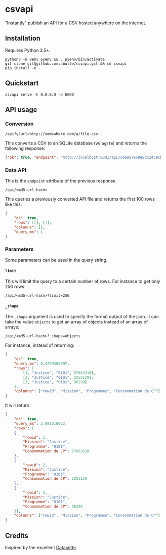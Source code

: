 # csvapi

"Instantly" publish an API for a CSV hosted anywhere on the internet.

## Installation

Requires Python 3.5+.

```
python3 -m venv pyenv && . pyenv/bin/activate
git clone git@github.com:abulte/csvapi.git && cd csvapi
pip install -e .
```

## Quickstart

```
csvapi serve -h 0.0.0.0 -p 8000
```

## API usage

### Conversion

`/apify?url=http://somewhere.com/a/file.csv`

This converts a CSV to an SQLite database (w/ `agate`) and returns the following response:

```json
{"ok": true, "endpoint": "http://localhost:8001/api/cde857960e8dc24c9cbcced673b496bb"}
```

### Data API

This is the `endpoint` attribute of the previous response.

`/api/<md5-url-hash>`

This queries a previously converted API file and returns the first 100 rows like this:

```json
{
    "ok": true,
    "rows": [[], []],
    "columns": [],
    "query_ms": 1
}
```

### Parameters

Some parameters can be used in the query string.

#### `limit`

This will limit the query to a certain number of rows. For instance to get only 250 rows:

`/api/<md5-url-hash>?limit=250`

#### `_shape`

The `_shape` argument is used to specify the format output of the json. It can take the value `objects` to get an array of objects instead of an array of arrays:

`/api/<md5-url-hash>?_shape=objects`

For instance, instead of returning:

```json
{
    "ok": true,
    "query_ms": 0.4799365997,
    "rows": [
        [1, "Justice", "0101", 57663310],
        [2, "Justice", "0101", 2255129],
        [3, "Justice", "0101", 36290]
    ],
    "columns": ["rowid", "Mission", "Programme", "Consommation de CP"]
}
```

It will return:

```json
{
    "ok": true,
    "query_ms": 2.681016922,
    "rows": [
    {
        "rowid": 1,
        "Mission": "Justice",
        "Programme": "0101",
        "Consommation de CP": 57663310
    },
    {
        "rowid": 2,
        "Mission": "Justice",
        "Programme": "0101",
        "Consommation de CP": 2255129
    },
    {
        "rowid": 3,
        "Mission": "Justice",
        "Programme": "0101",
        "Consommation de CP": 36290
    }],
    "columns": ["rowid", "Mission", "Programme", "Consommation de CP"]
}
```

## Credits

Inspired by the excellent [Datasette](https://github.com/simonw/datasette).
